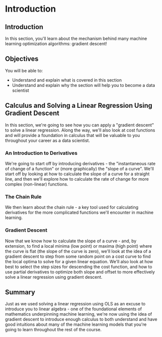 
# Introduction

## Introduction
In this section, you'll learn about the mechanism behind many machine learning optimization algorithms: gradient descent!

## Objectives
You will be able to:
* Understand and explain what is covered in this section
* Understand and explain why the section will help you to become a data scientist

## Calculus and Solving a Linear Regression Using Gradient Descent

In this section, we're going to see how you can apply a "gradient descent" to solve a linear regression. Along the way, we'll also look at cost functions and will provide a foundation in calculus that will be valuable to you throughout your career as a data scientist.

### An Introduction to Derivatives

We're going to start off by introducing derivatives - the "instantaneous rate of change of a function" or (more graphically) the "slope of a curve". We'll start off by looking at how to calculate the slope of a curve for a straight line, and then we'll explore how to calculate the rate of change for more complex (non-linear) functions.

### The Chain Rule

We then learn about the chain rule - a key tool used for calculating derivatives for the more complicated functions we'll encounter in machine learning.

### Gradient Descent

Now that we know how to calculate the slope of a curve - and, by extension, to find a local minima (low point) or maxima (high point) where the curve is flat (the slope of the curve is zero), we'll look at the idea of a gradient descent to step from some random point on a cost curve to find the local optima to solve for a given linear equation. We'll also look at how best to select the step sizes for descending the cost function, and how to use partial derivatives to optimize both slope and offset to more effectively solve a linear regression using gradient descent.


## Summary

Just as we used solving a linear regression using OLS as an excuse to introduce you to linear algebra - one of the foundational elements of mathematics underpinning machine learning, we're now using the idea of gradient descent to introduce enough calculus to both understand and have good intuitions about many of the machine learning models that you're going to learn throughout the rest of the course.


